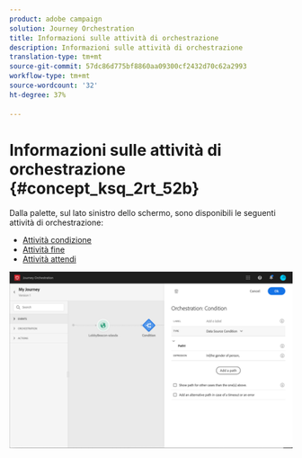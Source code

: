 ```yaml
---
product: adobe campaign
solution: Journey Orchestration
title: Informazioni sulle attività di orchestrazione
description: Informazioni sulle attività di orchestrazione
translation-type: tm+mt
source-git-commit: 57dc86d775bf8860aa09300cf2432d70c62a2993
workflow-type: tm+mt
source-wordcount: '32'
ht-degree: 37%

---
```



# Informazioni sulle attività di orchestrazione {#concept_ksq_2rt_52b}

Dalla palette, sul lato sinistro dello schermo, sono disponibili le seguenti attività di orchestrazione:

* [Attività condizione](../building-journeys/condition-activity.md)
* [Attività fine](../building-journeys/end-activity.md)
* [Attività attendi](../building-journeys/wait-activity.md)

![](../assets/journey49.png)
